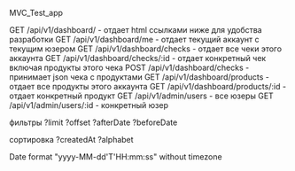 MVC_Test_app

GET /api/v1/dashboard/ - отдает html ссылками ниже для удобства разработки
GET /api/v1/dashboard/me -  отдает текущий аккаунт с текущим юзером
GET /api/v1/dashboard/checks - отдает все чеки этого аккаунта
GET /api/v1/dashboard/checks/:id - отдает конкретный чек включая продукты этого чека
POST /api/v1/dashboard/checks - принимает json чека с продуктами
GET /api/v1/dashboard/products - отдает все продукты этого аккаунта
GET /api/v1/dashboard/products/:id - отдает конкретный продукт
GET /api/v1/admin/users -  все юзеры
GET /api/v1/admin/users/:id -  конкретный юзер

фильтры
?limit
?offset
?afterDate
?beforeDate

сортировка
?createdAt
?alphabet

Date format "yyyy-MM-dd'T'HH:mm:ss"
without timezone